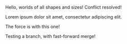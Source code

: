 Hello, worlds of all shapes and sizes! Conflict resolved!

Lorem ipsum dolor sit amet, consectetur adipiscing elit.

The force is with this one!

Testing a branch, with fast-forward merge!